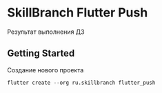 # SkillBranch Flutter Push

Результат выполнения ДЗ

## Getting Started

Создание нового проекта

```
flutter create --org ru.skillbranch flutter_push
```